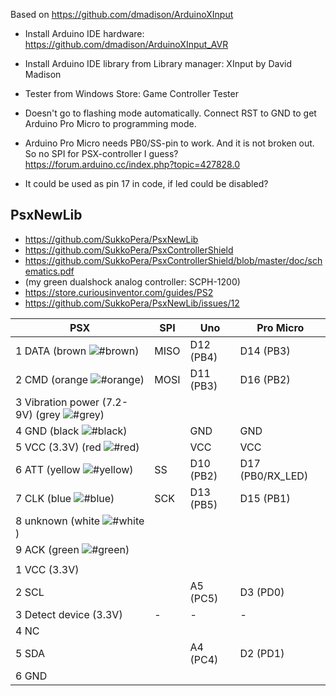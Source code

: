 
Based on https://github.com/dmadison/ArduinoXInput

- Install Arduino IDE hardware:
https://github.com/dmadison/ArduinoXInput_AVR

- Install Arduino IDE library from Library manager:
XInput by David Madison

- Tester from Windows Store:
Game Controller Tester

- Doesn't go to flashing mode automatically. Connect RST to GND to get Arduino Pro Micro to programming mode.


- Arduino Pro Micro needs PB0/SS-pin to work. And it is not broken out. So no SPI for PSX-controller I guess? 
https://forum.arduino.cc/index.php?topic=427828.0
- It could be used as pin 17 in code, if led could be disabled?

## PsxNewLib
- https://github.com/SukkoPera/PsxNewLib
- https://github.com/SukkoPera/PsxControllerShield
- https://github.com/SukkoPera/PsxControllerShield/blob/master/doc/schematics.pdf
- (my green dualshock analog controller: SCPH-1200)
- https://store.curiousinventor.com/guides/PS2
- https://github.com/SukkoPera/PsxNewLib/issues/12

PSX | SPI | Uno | Pro Micro
--- | --- | --- | ---
1 DATA (brown ![#brown](https://via.placeholder.com/10/c68c53/000000?text=+)) | MISO | D12 (PB4) | D14 (PB3)
2 CMD (orange ![#orange](https://via.placeholder.com/10/ff8000/000000?text=+)) | MOSI | D11 (PB3) | D16 (PB2)
3 Vibration power (7.2-9V) (grey ![#grey](https://via.placeholder.com/10/999999/000000?text=+)) | | |
4 GND (black ![#black](https://via.placeholder.com/10/000000/000000?text=+)) | | GND | GND
5 VCC (3.3V) (red ![#red](https://via.placeholder.com/10/ff0000/000000?text=+)) | | VCC | VCC
6 ATT (yellow ![#yellow](https://via.placeholder.com/10/ffff00/000000?text=+)) | SS | D10 (PB2) | D17 (PB0/RX_LED)
7 CLK (blue ![#blue](https://via.placeholder.com/10/0000ff/000000?text=+)) | SCK | D13 (PB5) | D15 (PB1)
8 unknown (white ![#white](https://via.placeholder.com/10/ffffff/000000?text=+)) | | |
9 ACK (green ![#green](https://via.placeholder.com/10/00ff00/000000?text=+)) | | |
 | | | |
1 VCC (3.3V) | | |
2 SCL | | A5 (PC5) | D3 (PD0)
3 Detect device (3.3V) | - | - | -
4 NC | | |
5 SDA | | A4 (PC4) | D2 (PD1)
6 GND | | |

